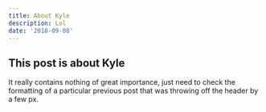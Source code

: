 ```yaml
---
title: About Kyle
description: Lol
date: '2018-09-08'
---
```


## This post is about Kyle
It really contains nothing of great importance, just need to check the formatting of a particular
previous post that was throwing off the header by a few px.